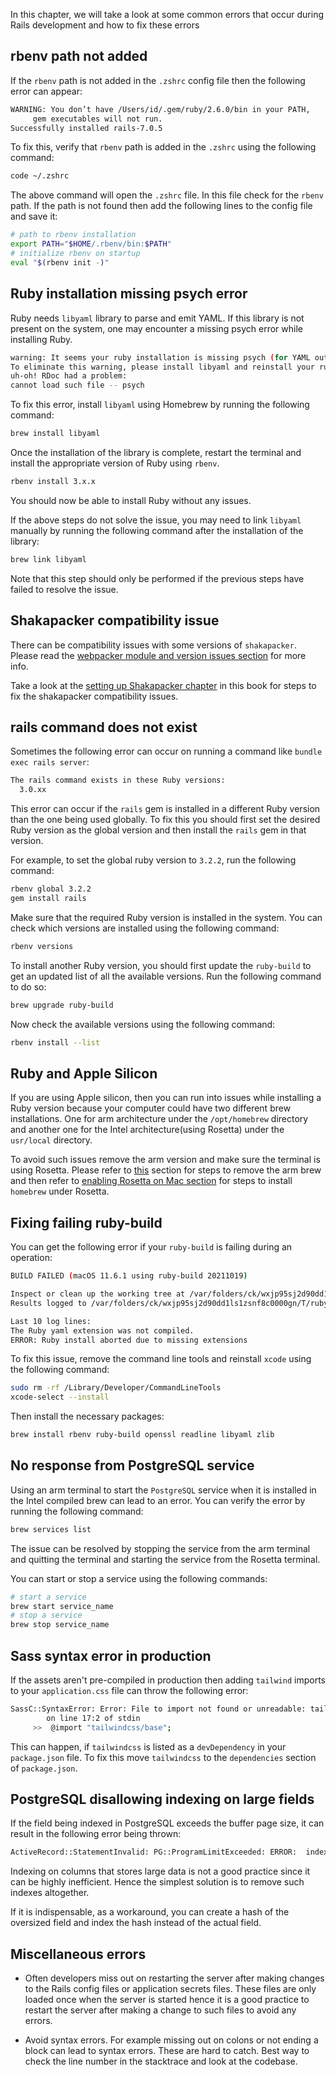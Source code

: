 In this chapter, we will take a look at some common errors that occur during
Rails development and how to fix these errors

## rbenv path not added

If the `rbenv` path is not added in the `.zshrc` config file then the following
error can appear:

```bash
WARNING: You don’t have /Users/id/.gem/ruby/2.6.0/bin in your PATH,
	 gem executables will not run.
Successfully installed rails-7.0.5
```

To fix this, verify that `rbenv` path is added in the `.zshrc` using the
following command:

```bash
code ~/.zshrc
```

The above command will open the `.zshrc` file. In this file check for the
`rbenv` path. If the path is not found then add the following lines to the
config file and save it:

```bash
# path to rbenv installation
export PATH="$HOME/.rbenv/bin:$PATH"
# initialize rbenv on startup
eval "$(rbenv init -)"
```

## Ruby installation missing psych error

Ruby needs `libyaml` library to parse and emit YAML. If this library is not
present on the system, one may encounter a missing psych error while installing
Ruby.

```bash
warning: It seems your ruby installation is missing psych (for YAML output).
To eliminate this warning, please install libyaml and reinstall your ruby.
uh-oh! RDoc had a problem:
cannot load such file -- psych
```

To fix this error, install `libyaml` using Homebrew by running the following
command:

```bash
brew install libyaml
```

Once the installation of the library is complete, restart the terminal and
install the appropriate version of Ruby using `rbenv`.

```bash
rbenv install 3.x.x
```

You should now be able to install Ruby without any issues.

If the above steps do not solve the issue, you may need to link `libyaml`
manually by running the following command after the installation of the library:

```bash
brew link libyaml
```

Note that this step should only be performed if the previous steps have failed
to resolve the issue.

## Shakapacker compatibility issue

There can be compatibility issues with some versions of `shakapacker`. Please read
the
[webpacker module and version issues section](/learn-rubyonrails/webpacker-in-depth#Webpacker-module-and-version-issues)
for more info.

Take a look at the
[setting up Shakapacker chapter](/learn-rubyonrails/setting-up-shakapacker)
in this book for steps to fix the shakapacker compatibility issues.

## rails command does not exist

Sometimes the following error can occur on running a command like
`bundle exec rails server`:

```bash
The rails command exists in these Ruby versions:
  3.0.xx
```

This error can occur if the `rails` gem is installed in a different Ruby version
than the one being used globally. To fix this you should first set the desired
Ruby version as the global version and then install the `rails` gem in that
version.

For example, to set the global ruby version to `3.2.2`, run the following
command:

```bash
rbenv global 3.2.2
gem install rails
```

Make sure that the required Ruby version is installed in the system. You can
check which versions are installed using the following command:

```bash
rbenv versions
```

To install another Ruby version, you should first update the `ruby-build` to get
an updated list of all the available versions. Run the following command to do
so:

```bash
brew upgrade ruby-build
```

Now check the available versions using the following command:

```bash
rbenv install --list
```

## Ruby and Apple Silicon

If you are using Apple silicon, then you can run into issues while installing a
Ruby version because your computer could have two different brew installations.
One for arm architecture under the `/opt/homebrew` directory and another one for
the Intel architecture(using Rosetta) under the `usr/local` directory.

To avoid such issues remove the arm version and make sure the terminal is using
Rosetta. Please refer to
[this](/learn-rubyonrails/setting-up-mac#uninstall-arm64-brew) section for
steps to remove the arm brew and then refer to
[enabling Rosetta on Mac section](/learn-rubyonrails/setting-up-mac#enable-rosetta-for-terminal-on-m1-mac)
for steps to install `homebrew` under Rosetta.

## Fixing failing ruby-build

You can get the following error if your `ruby-build` is failing during an
operation:

```bash
BUILD FAILED (macOS 11.6.1 using ruby-build 20211019)

Inspect or clean up the working tree at /var/folders/ck/wxjp95sj2d90dd1ls1zsnf8c0000gn/T/ruby-build.20211102122424.5245.ifbDiJ
Results logged to /var/folders/ck/wxjp95sj2d90dd1ls1zsnf8c0000gn/T/ruby-build.20211102122424.5245.log

Last 10 log lines:
The Ruby yaml extension was not compiled.
ERROR: Ruby install aborted due to missing extensions
```

To fix this issue, remove the command line tools and reinstall `xcode` using the
following command:

```bash
sudo rm -rf /Library/Developer/CommandLineTools
xcode-select --install
```

Then install the necessary packages:

```bash
brew install rbenv ruby-build openssl readline libyaml zlib
```

## No response from PostgreSQL service

Using an arm terminal to start the `PostgreSQL` service when it is installed in
the Intel compiled brew can lead to an error. You can verify the error by
running the following command:

```bash
brew services list
```

The issue can be resolved by stopping the service from the arm terminal and
quitting the terminal and starting the service from the Rosetta terminal.

You can start or stop a service using the following commands:

```bash
# start a service
brew start service_name
# stop a service
brew stop service_name
```

## Sass syntax error in production

If the assets aren't pre-compiled in production then adding `tailwind` imports
to your `application.css` file can throw the following error:

```bash
SassC::SyntaxError: Error: File to import not found or unreadable: tailwindcss/base.
        on line 17:2 of stdin
     >>  @import "tailwindcss/base";
```

This can happen, if `tailwindcss` is listed as a `devDependency` in your
`package.json` file. To fix this move `tailwindcss` to the `dependencies`
section of `package.json`.

## PostgreSQL disallowing indexing on large fields

If the field being indexed in PostgreSQL exceeds the buffer page size, it can
result in the following error being thrown:

```bash
ActiveRecord::StatementInvalid: PG::ProgramLimitExceeded: ERROR:  index row requires 493024 bytes, maximum size is 8191
```

Indexing on columns that stores large data is not a good practice since it can
be highly inefficient. Hence the simplest solution is to remove such indexes
altogether.

If it is indispensable, as a workaround, you can create a hash of the oversized
field and index the hash instead of the actual field.

## Miscellaneous errors

- Often developers miss out on restarting the server after making changes to the
  Rails config files or application secrets files. These files are only loaded
  once when the server is started hence it is a good practice to restart the
  server after making a change to such files to avoid any errors.

- Avoid syntax errors. For example missing out on colons or not ending a block
  can lead to syntax errors. These are hard to catch. Best way to check the line
  number in the stacktrace and look at the codebase.
